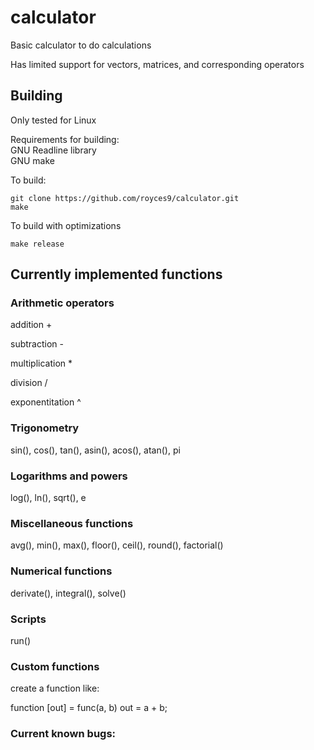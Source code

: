 # calculator

Basic calculator to do calculations

Has limited support for vectors, matrices, and corresponding operators

## Building
Only tested for Linux

Requirements for building:<br/>
GNU Readline library<br/>
GNU make<br/>

To build:
```
git clone https://github.com/royces9/calculator.git
make
```

To build with optimizations
```
make release
```


## Currently implemented functions

### Arithmetic operators
addition \+

subtraction \-

multiplication \*

division \/

exponentitation \^

### Trigonometry
sin(), cos(), tan(), asin(), acos(), atan(), pi

### Logarithms and powers
log(), ln(), sqrt(), e

### Miscellaneous functions
avg(), min(), max(), floor(), ceil(), round(), factorial()

### Numerical functions
derivate(), integral(), solve()

### Scripts
run()

### Custom functions
create a function like:

function [out] = func(a, b)
out = a + b;

### Current known bugs:
